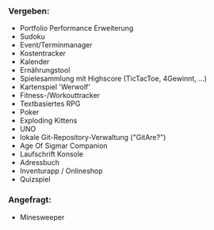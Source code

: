 ### Vergeben:
- Portfolio Performance Erweiterung
- Sudoku
- Event/Terminmanager
- Kostentracker
- Kalender
- Ernährungstool
- Spielesammlung mit Highscore (TicTacToe, 4Gewinnt, ...)
- Kartenspiel 'Werwolf'
- Fitness-/Workouttracker
- Textbasiertes RPG
- Poker
- Exploding Kittens
- UNO
- lokale Git-Repository-Verwaltung ("GitAre?")
- Age Of Sigmar Companion
- Laufschrift Konsole
- Adressbuch
- Inventurapp / Onlineshop
- Quizspiel


### Angefragt:
- Minesweeper

